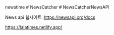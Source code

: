 newstime # NewsCatcher # NewsCatcherNewsAPI

News api 웹사이트: https://newsapi.org/docs

https://lalatimes.netlify.app/


